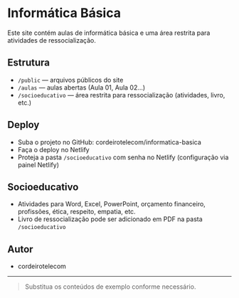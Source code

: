 # Informática Básica

Este site contém aulas de informática básica e uma área restrita para atividades de ressocialização.

## Estrutura
- `/public` — arquivos públicos do site
- `/aulas` — aulas abertas (Aula 01, Aula 02...)
- `/socioeducativo` — área restrita para ressocialização (atividades, livro, etc.)

## Deploy
- Suba o projeto no GitHub: cordeirotelecom/informatica-basica
- Faça o deploy no Netlify
- Proteja a pasta `/socioeducativo` com senha no Netlify (configuração via painel Netlify)

## Socioeducativo
- Atividades para Word, Excel, PowerPoint, orçamento financeiro, profissões, ética, respeito, empatia, etc.
- Livro de ressocialização pode ser adicionado em PDF na pasta `/socioeducativo`

## Autor
- cordeirotelecom

---

> Substitua os conteúdos de exemplo conforme necessário.
